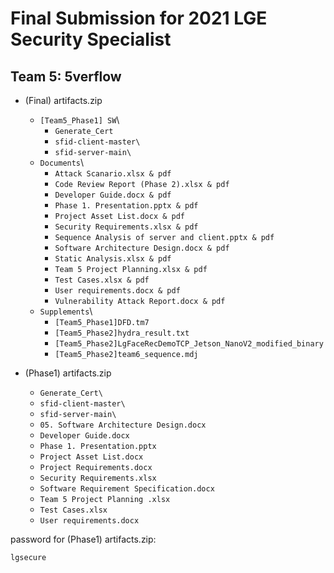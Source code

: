 # Final Submission for 2021 LGE Security Specialist
##                Team 5: 5verflow

- (Final) artifacts.zip
  - `[Team5_Phase1] SW`\
    - `Generate_Cert`
    - `sfid-client-master\`
    - `sfid-server-main\`
  - `Documents`\
    - `Attack Scanario.xlsx & pdf`
    - `Code Review Report (Phase 2).xlsx & pdf`
    - `Developer Guide.docx & pdf`
    - `Phase 1. Presentation.pptx & pdf`
    - `Project Asset List.docx & pdf`
    - `Security Requirements.xlsx & pdf`
    - `Sequence Analysis of server and client.pptx & pdf`
    - `Software Architecture Design.docx & pdf`
    - `Static Analysis.xlsx & pdf`
    - `Team 5 Project Planning.xlsx & pdf`
    - `Test Cases.xlsx & pdf`
    - `User requirements.docx & pdf`
    - `Vulnerability Attack Report.docx & pdf`
  - `Supplements`\
    - `[Team5_Phase1]DFD.tm7`
    - `[Team5_Phase2]hydra_result.txt`
    - `[Team5_Phase2]LgFaceRecDemoTCP_Jetson_NanoV2_modified_binary`
    - `[Team5_Phase2]team6_sequence.mdj`
  

- (Phase1) artifacts.zip 
  - `Generate_Cert\`
  - `sfid-client-master\`
  - `sfid-server-main\`
  - `05. Software Architecture Design.docx`
  - `Developer Guide.docx`
  - `Phase 1. Presentation.pptx`
  - `Project Asset List.docx`
  - `Project Requirements.docx`
  - `Security Requirements.xlsx`
  - `Software Requirement Specification.docx`
  - `Team 5 Project Planning .xlsx`
  - `Test Cases.xlsx`
  - `User requirements.docx`


password for (Phase1) artifacts.zip:
```
lgsecure
```

